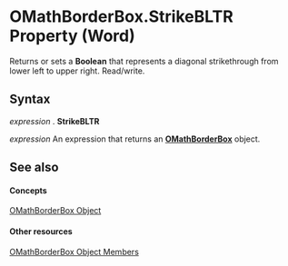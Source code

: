 
# OMathBorderBox.StrikeBLTR Property (Word)

Returns or sets a  **Boolean** that represents a diagonal strikethrough from lower left to upper right. Read/write.


## Syntax

 _expression_ . **StrikeBLTR**

 _expression_ An expression that returns an **[OMathBorderBox](a13bd7f4-606a-d483-a36d-944356b13c95.md)** object.


## See also


#### Concepts


[OMathBorderBox Object](a13bd7f4-606a-d483-a36d-944356b13c95.md)
#### Other resources


[OMathBorderBox Object Members](85ad2696-2037-2313-554a-6dff12284105.md)
